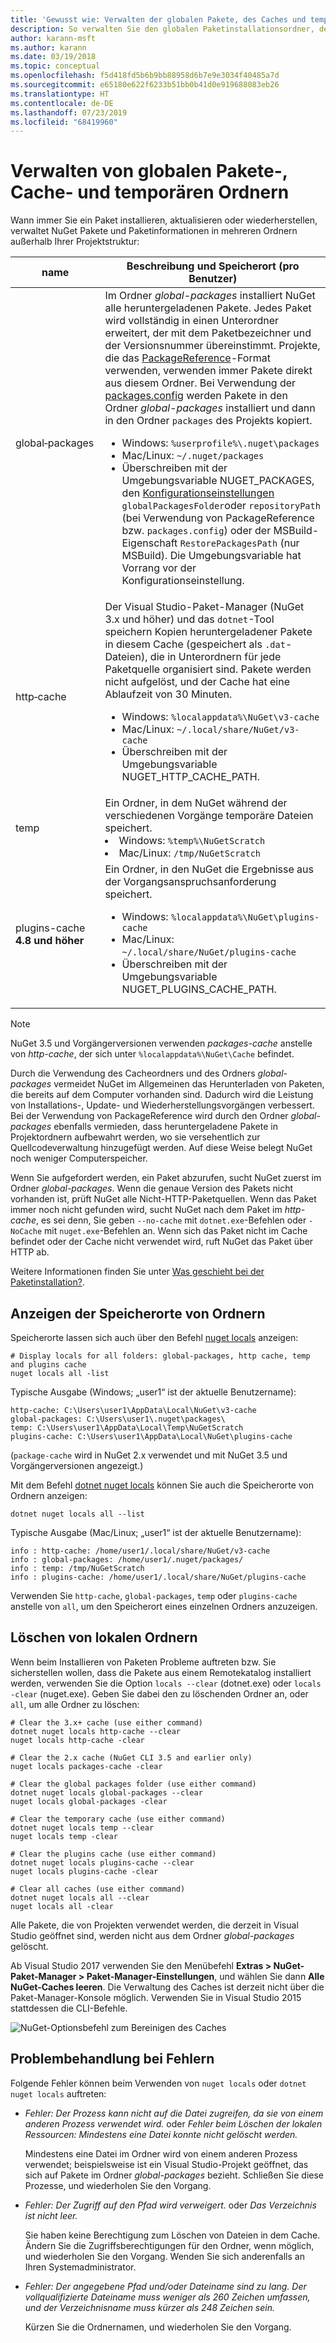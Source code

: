 ```yaml
---
title: 'Gewusst wie: Verwalten der globalen Pakete, des Caches und temporärer Ordner in NuGet'
description: So verwalten Sie den globalen Paketinstallationsordner, den Paketcache und die auf einem Computer vorhandenen temporären Ordner, die bei der Installation, Wiederherstellung und Aktualisierung von Paketen verwendet werden.
author: karann-msft
ms.author: karann
ms.date: 03/19/2018
ms.topic: conceptual
ms.openlocfilehash: f5d418fd5b6b9bb88958d6b7e9e3034f40485a7d
ms.sourcegitcommit: e65180e622f6233b51bb0b41d0e919688083eb26
ms.translationtype: HT
ms.contentlocale: de-DE
ms.lasthandoff: 07/23/2019
ms.locfileid: "68419960"
---
```

# <a name="managing-the-global-packages-cache-and-temp-folders"></a>Verwalten von globalen Pakete-, Cache- und temporären Ordnern

Wann immer Sie ein Paket installieren, aktualisieren oder wiederherstellen, verwaltet NuGet Pakete und Paketinformationen in mehreren Ordnern außerhalb Ihrer Projektstruktur:

| name | Beschreibung und Speicherort (pro Benutzer)|
| --- | --- |
| global&#8209;packages | Im Ordner *global-packages* installiert NuGet alle heruntergeladenen Pakete. Jedes Paket wird vollständig in einen Unterordner erweitert, der mit dem Paketbezeichner und der Versionsnummer übereinstimmt. Projekte, die das [PackageReference](package-references-in-project-files.md)-Format verwenden, verwenden immer Pakete direkt aus diesem Ordner. Bei Verwendung der [packages.config](../reference/packages-config.md) werden Pakete in den Ordner *global-packages* installiert und dann in den Ordner `packages` des Projekts kopiert.<br/><ul><li>Windows: `%userprofile%\.nuget\packages`</li><li>Mac/Linux: `~/.nuget/packages`</li><li>Überschreiben mit der Umgebungsvariable NUGET_PACKAGES, den [Konfigurationseinstellungen](../reference/nuget-config-file.md#config-section) `globalPackagesFolder`oder `repositoryPath` (bei Verwendung von PackageReference bzw. `packages.config`) oder der MSBuild-Eigenschaft `RestorePackagesPath` (nur MSBuild). Die Umgebungsvariable hat Vorrang vor der Konfigurationseinstellung.</li></ul> |
| http&#8209;cache | Der Visual Studio-Paket-Manager (NuGet 3.x und höher) und das `dotnet`-Tool speichern Kopien heruntergeladener Pakete in diesem Cache (gespeichert als `.dat`-Dateien), die in Unterordnern für jede Paketquelle organisiert sind. Pakete werden nicht aufgelöst, und der Cache hat eine Ablaufzeit von 30 Minuten.<br/><ul><li>Windows: `%localappdata%\NuGet\v3-cache`</li><li>Mac/Linux: `~/.local/share/NuGet/v3-cache`</li><li>Überschreiben mit der Umgebungsvariable NUGET_HTTP_CACHE_PATH.</li></ul> |
| temp | Ein Ordner, in dem NuGet während der verschiedenen Vorgänge temporäre Dateien speichert.<br/><li>Windows: `%temp%\NuGetScratch`</li><li>Mac/Linux: `/tmp/NuGetScratch`</li></ul> |
| plugins-cache **4.8 und höher** | Ein Ordner, in den NuGet die Ergebnisse aus der Vorgangsanspruchsanforderung speichert.<br/><ul><li>Windows: `%localappdata%\NuGet\plugins-cache`</li><li>Mac/Linux: `~/.local/share/NuGet/plugins-cache`</li><li>Überschreiben mit der Umgebungsvariable NUGET_PLUGINS_CACHE_PATH.</li></ul> |

> [!Note]
> NuGet 3.5 und Vorgängerversionen verwenden *packages-cache* anstelle von *http-cache*, der sich unter `%localappdata%\NuGet\Cache` befindet.

Durch die Verwendung des Cacheordners und des Ordners *global-packages* vermeidet NuGet im Allgemeinen das Herunterladen von Paketen, die bereits auf dem Computer vorhanden sind. Dadurch wird die Leistung von Installations-, Update- und Wiederherstellungsvorgängen verbessert. Bei der Verwendung von PackageReference wird durch den Ordner *global-packages* ebenfalls vermieden, dass heruntergeladene Pakete in Projektordnern aufbewahrt werden, wo sie versehentlich zur Quellcodeverwaltung hinzugefügt werden. Auf diese Weise belegt NuGet noch weniger Computerspeicher.

Wenn Sie aufgefordert werden, ein Paket abzurufen, sucht NuGet zuerst im Ordner *global-packages*. Wenn die genaue Version des Pakets nicht vorhanden ist, prüft NuGet alle Nicht-HTTP-Paketquellen. Wenn das Paket immer noch nicht gefunden wird, sucht NuGet nach dem Paket im *http-cache*, es sei denn, Sie geben `--no-cache` mit `dotnet.exe`-Befehlen oder `-NoCache` mit `nuget.exe`-Befehlen an. Wenn sich das Paket nicht im Cache befindet oder der Cache nicht verwendet wird, ruft NuGet das Paket über HTTP ab.

Weitere Informationen finden Sie unter [Was geschieht bei der Paketinstallation?](../concepts/package-installation-process.md).

## <a name="viewing-folder-locations"></a>Anzeigen der Speicherorte von Ordnern

Speicherorte lassen sich auch über den Befehl [nuget locals](../reference/cli-reference/cli-ref-locals.md) anzeigen:

```cli
# Display locals for all folders: global-packages, http cache, temp and plugins cache
nuget locals all -list
```

Typische Ausgabe (Windows; „user1“ ist der aktuelle Benutzername):

```output
http-cache: C:\Users\user1\AppData\Local\NuGet\v3-cache
global-packages: C:\Users\user1\.nuget\packages\
temp: C:\Users\user1\AppData\Local\Temp\NuGetScratch
plugins-cache: C:\Users\user1\AppData\Local\NuGet\plugins-cache
```

(`package-cache` wird in NuGet 2.x verwendet und mit NuGet 3.5 und Vorgängerversionen angezeigt.)

Mit dem Befehl [dotnet nuget locals](/dotnet/core/tools/dotnet-nuget-locals) können Sie auch die Speicherorte von Ordnern anzeigen:

```cli
dotnet nuget locals all --list
```

Typische Ausgabe (Mac/Linux; „user1“ ist der aktuelle Benutzername):

```output
info : http-cache: /home/user1/.local/share/NuGet/v3-cache
info : global-packages: /home/user1/.nuget/packages/
info : temp: /tmp/NuGetScratch
info : plugins-cache: /home/user1/.local/share/NuGet/plugins-cache
```

Verwenden Sie `http-cache`, `global-packages`, `temp` oder `plugins-cache` anstelle von `all`, um den Speicherort eines einzelnen Ordners anzuzeigen.

## <a name="clearing-local-folders"></a>Löschen von lokalen Ordnern

Wenn beim Installieren von Paketen Probleme auftreten bzw. Sie sicherstellen wollen, dass die Pakete aus einem Remotekatalog installiert werden, verwenden Sie die Option `locals --clear` (dotnet.exe) oder `locals -clear` (nuget.exe). Geben Sie dabei den zu löschenden Ordner an, oder `all`, um alle Ordner zu löschen:

```cli
# Clear the 3.x+ cache (use either command)
dotnet nuget locals http-cache --clear
nuget locals http-cache -clear

# Clear the 2.x cache (NuGet CLI 3.5 and earlier only)
nuget locals packages-cache -clear

# Clear the global packages folder (use either command)
dotnet nuget locals global-packages --clear
nuget locals global-packages -clear

# Clear the temporary cache (use either command)
dotnet nuget locals temp --clear
nuget locals temp -clear

# Clear the plugins cache (use either command)
dotnet nuget locals plugins-cache --clear
nuget locals plugins-cache -clear

# Clear all caches (use either command)
dotnet nuget locals all --clear
nuget locals all -clear
```

Alle Pakete, die von Projekten verwendet werden, die derzeit in Visual Studio geöffnet sind, werden nicht aus dem Ordner *global-packages* gelöscht.

Ab Visual Studio 2017 verwenden Sie den Menübefehl **Extras > NuGet-Paket-Manager > Paket-Manager-Einstellungen**, und wählen Sie dann **Alle NuGet-Caches leeren**. Die Verwaltung des Caches ist derzeit nicht über die Paket-Manager-Konsole möglich. Verwenden Sie in Visual Studio 2015 stattdessen die CLI-Befehle.

![NuGet-Optionsbefehl zum Bereinigen des Caches](media/options-clear-caches.png)

## <a name="troubleshooting-errors"></a>Problembehandlung bei Fehlern

Folgende Fehler können beim Verwenden von `nuget locals` oder `dotnet nuget locals` auftreten:

- *Fehler: Der Prozess kann nicht auf die Datei <package> zugreifen, da sie von einem anderen Prozess verwendet wird.* oder *Fehler beim Löschen der lokalen Ressourcen: Mindestens eine Datei konnte nicht gelöscht werden.*

    Mindestens eine Datei im Ordner wird von einem anderen Prozess verwendet; beispielsweise ist ein Visual Studio-Projekt geöffnet, das sich auf Pakete im Ordner *global-packages* bezieht. Schließen Sie diese Prozesse, und wiederholen Sie den Vorgang.

- *Fehler: Der Zugriff auf den Pfad <path> wird verweigert.* oder *Das Verzeichnis ist nicht leer.*

    Sie haben keine Berechtigung zum Löschen von Dateien in dem Cache. Ändern Sie die Zugriffsberechtigungen für den Ordner, wenn möglich, und wiederholen Sie den Vorgang. Wenden Sie sich anderenfalls an Ihren Systemadministrator.

- *Fehler: Der angegebene Pfad und/oder Dateiname sind zu lang. Der vollqualifizierte Dateiname muss weniger als 260 Zeichen umfassen, und der Verzeichnisname muss kürzer als 248 Zeichen sein.*

    Kürzen Sie die Ordnernamen, und wiederholen Sie den Vorgang.
